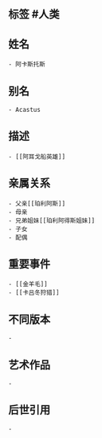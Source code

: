 ## 标签  #人类
## 姓名
	- 阿卡斯托斯
## 别名
	- Acastus
## 描述
	- [[阿耳戈船英雄]]
## 亲属关系
	- 父亲[[珀利阿斯]]
	- 母亲
	- 兄弟姐妹[[珀利阿得斯姐妹]]
	- 子女
	- 配偶
## 重要事件
	- [[金羊毛]]
	- [[卡吕冬狩猎]]
## 不同版本
	-
## 艺术作品
	-
## 后世引用
	-
